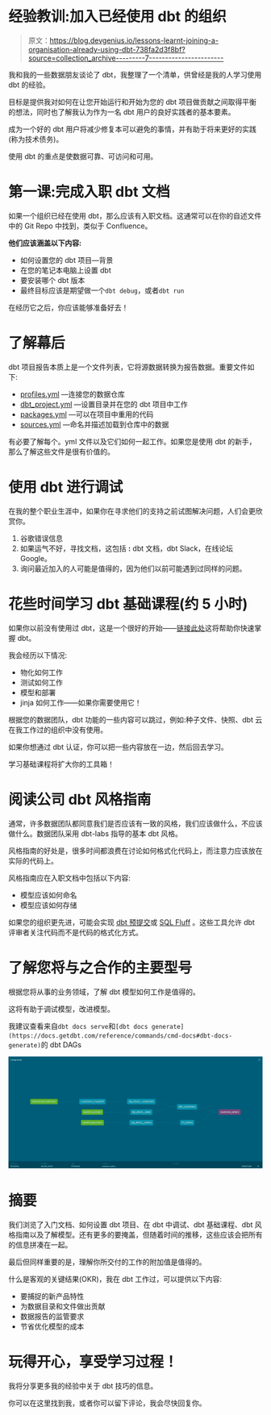 # 经验教训:加入已经使用 dbt 的组织

> 原文：<https://blog.devgenius.io/lessons-learnt-joining-a-organisation-already-using-dbt-738fa2d3f8bf?source=collection_archive---------7----------------------->

我和我的一些数据朋友谈论了 dbt，我整理了一个清单，供曾经是我的人学习使用 dbt 的经验。

目标是提供我对如何在让您开始运行和开始为您的 dbt 项目做贡献之间取得平衡的想法，同时也了解我认为作为一名 dbt 用户的良好实践者的基本要素。

成为一个好的 dbt 用户将减少修复本可以避免的事情，并有助于将来更好的实践(称为技术债务)。

使用 dbt 的重点是使数据可靠、可访问和可用。

# **第一课:完成入职 dbt 文档**

如果一个组织已经在使用 dbt，那么应该有入职文档。这通常可以在你的自述文件中的 Git Repo 中找到，类似于 Confluence。

**他们应该涵盖以下内容:**

*   如何设置您的 dbt 项目—背景
*   在您的笔记本电脑上设置 dbt
*   要安装哪个 dbt 版本
*   最终目标应该是期望做一个`dbt debug`，或者`dbt run`

在经历它之后，你应该能够准备好去！

# **了解幕后**

dbt 项目报告本质上是一个文件列表，它将源数据转换为报告数据。重要文件如下:

*   [profiles.yml](https://docs.getdbt.com/reference/profiles.yml) —连接您的数据仓库
*   [dbt_project.yml](https://docs.getdbt.com/reference/dbt_project.yml) —设置目录并在您的 dbt 项目中工作
*   [packages.yml](https://docs.getdbt.com/docs/building-a-dbt-project/package-management) —可以在项目中重用的代码
*   [sources.yml](https://docs.getdbt.com/docs/building-a-dbt-project/using-sources) —命名并描述加载到仓库中的数据

有必要了解每个。yml 文件以及它们如何一起工作。如果您是使用 dbt 的新手，那么了解这些文件是很有价值的。

# **使用 dbt 进行调试**

在我的整个职业生涯中，如果你在寻求他们的支持之前试图解决问题，人们会更欣赏你。

1.  谷歌错误信息
2.  如果运气不好，寻找文档，这包括 **:** dbt 文档，dbt Slack，在线论坛 Google。
3.  询问最近加入的人可能是值得的，因为他们以前可能遇到过同样的问题。

# **花些时间学习 dbt 基础课程(约 5 小时)**

如果你以前没有使用过 dbt，这是一个很好的开始——[链接此处](https://courses.getdbt.com/collections)这将帮助你快速掌握 dbt。

我会经历以下情况:

*   物化如何工作
*   测试如何工作
*   模型和部署
*   jinja 如何工作——如果你需要使用它！

根据您的数据团队，dbt 功能的一些内容可以跳过，例如:种子文件、快照、dbt 云在我工作过的组织中没有使用。

如果你想通过 dbt 认证，你可以把一些内容放在一边，然后回去学习。

学习基础课程将扩大你的工具箱！

# **阅读公司 dbt 风格指南**

通常，许多数据团队都同意我们是否应该有一致的风格，我们应该做什么，不应该做什么。数据团队采用 dbt-labs 指导的基本 dbt 风格。

风格指南的好处是，很多时间都浪费在讨论如何格式化代码上，而注意力应该放在实际的代码上。

风格指南应在入职文档中包括以下内容:

*   模型应该如何命名
*   模型应该如何存储

如果您的组织更先进，可能会实现 [dbt 预提交](https://docs.getdbt.com/blog/enforcing-rules-pre-commit-dbt)或 [SQL Fluff](https://www.sqlfluff.com/) 。这些工具允许 dbt 评审者关注代码而不是代码的格式化方式。

# **了解您将与之合作的主要型号**

根据您将从事的业务领域，了解 dbt 模型如何工作是值得的。

这将有助于调试模型，改进模型。

我建议查看来自`dbt docs serve`和`[dbt docs generate](https://docs.getdbt.com/reference/commands/cmd-docs#dbt-docs-generate)`的 dbt DAGs

![](img/3488e0c61e1ef2ec1b5b86cb067682dd.png)

# 摘要

我们浏览了入门文档、如何设置 dbt 项目、在 dbt 中调试、dbt 基础课程、dbt 风格指南以及了解模型。还有更多的要掩盖，但随着时间的推移，这些应该会把所有的信息拼凑在一起。

最后但同样重要的是，理解你所交付的工作的附加值是值得的。

什么是客观的关键结果(OKR)，我在 dbt 工作过，可以提供以下内容:

*   要捕捉的新产品特性
*   为数据目录和文件做出贡献
*   数据报告的监管要求
*   节省优化模型的成本

# 玩得开心，享受学习过程！

我将分享更多我的经验中关于 dbt 技巧的信息。

你可以在这里找到我，或者你可以留下评论，我会尽快回复你。